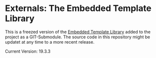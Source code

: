 # Externals: The Embedded Template Library
This is a freezed version of the [Embedded Template Library](https://github.com/ETLCPP/etl) added to the project as a GIT-Submodule. The source code in this repository might be updatet at any time to a more recent release. 

Current Version: 19.3.3
